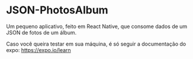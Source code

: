 # JSON-PhotosAlbum

Um pequeno aplicativo, feito em React Native, que consome dados de um JSON de fotos de um álbum.

Caso você queira testar em sua máquina, é só seguir a documentação do expo: https://expo.io/learn
